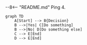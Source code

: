 --8<-- "README.md"
Ping 4.

```mermaid
graph TD
    A[Start] --> B{Decision}
    B -->|Yes| C[Do something]
    B -->|No| D[Do something else]
    C --> E[End]
    D --> E[End]
```
